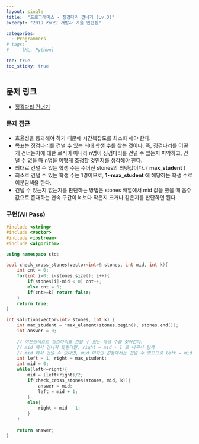 ```yaml
---
layout: single
title:  "프로그래머스 - 징검다리 건너기 (Lv.3)"
excerpt: "2019 카카오 개발자 겨울 인턴십"

categories:
  - Programmers
# tags:
#   - [ML, Python]

toc: true
toc_sticky: true
---
```


## 문제 링크
- [징검다리 건너기](https://school.programmers.co.kr/learn/courses/30/lessons/64062)

### 문제 접근
- 효율성을 통과해야 하기 때문에 시간복잡도를 최소화 해야 한다.
- 목표는 징검다리를 건널 수 있는 최대 학생 수를 찾는 것이다. 즉, 징검다리를 어떻게 건너는지에 대한 로직이 아니라 n명이 징검다리를 건널 수 있는지 파악하고, 건널 수 없을 때 n명을 어떻게 조정할 것인지를 생각해야 한다.
- 최대로 건널 수 있는 학생 수는 주어진 stones의 최댓값이다. ( **max_student** )
- 최소로 건널 수 있는 학생 수는 1명이므로, **1~max_student** 에 해당하는 학생 수로 이분탐색을 한다.
- 건널 수 있는지 없는지를 판단하는 방법은 stones 배열에서 mid 값을 뺐을 때 음수값으로 존재하는 연속 구간이 k 보다 작은지 크거나 같은지를 판단하면 된다.

### 구현(All Pass)
```c++
#include <string>
#include <vector>
#include <iostream>
#include <algorithm>

using namespace std;

bool check_cross_stones(vector<int>& stones, int mid, int k){
    int cnt = 0;
    for(int i=0; i<stones.size(); i++){
        if(stones[i]-mid < 0) cnt++;
        else cnt = 0;
        if(cnt>=k) return false;
    }
    return true;
}

int solution(vector<int> stones, int k) {
    int max_student = *max_element(stones.begin(), stones.end());
    int answer = 0;
    
    // 이분탐색으로 징검다리를 건널 수 있는 학생 수를 찾아간다.
    // mid 에서 건너지 못한다면, right = mid - 1 로 바꿔서 탐색
    // mid 에서 건널 수 있다면, mid 이하인 값들에서는 건널 수 있으므로 left = mid+1 로 바꿔서 탐색
    int left = 1, right = max_student;
    int mid = 0;
    while(left<=right){
        mid = (left+right)/2;
        if(check_cross_stones(stones, mid, k)){
            answer = mid;
            left = mid + 1;           
        }
        else{
            right = mid - 1;
        }
    }
    
    return answer;
}

```

